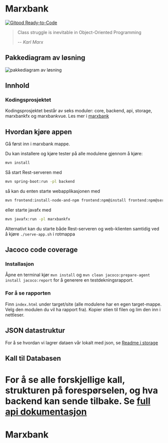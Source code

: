# Marxbank

[![Gitpod Ready-to-Code](https://img.shields.io/badge/Gitpod-Ready--to--Code-blue?logo=gitpod)](https://gitpod.stud.ntnu.no/#https://gitlab.stud.idi.ntnu.no/it1901/groups-2021/gr2127/gr2127)

> Class struggle is inevitable in Object-Oriented Programming
>
> -- <cite>Karl Marx</cite>

## Pakkediagram av løsning

![pakkediagram av løsning](diagrammer/pakkediagram.svg)

## Innhold

### Kodingsprosjektet

Kodingsprosjektet består av seks moduler: core, backend, api, storage, marxbankfx og marxbankvue. Les mer i [marxbank](https://gitlab.stud.idi.ntnu.no/it1901/groups-2021/gr2127/gr2127/-/tree/master/marxbank)

## Hvordan kjøre appen

Gå først inn i marxbank mappe.

Du kan installere og kjøre tester på alle modulene gjennom å kjøre:

```bash
mvn install
```

Så start Rest-serveren med

```bash
mvn spring-boot:run -pl backend
``` 

så kan du enten starte webapplikasjonen med

```bash
mvn frontend:install-node-and-npm frontend:npm@install frontend:npm@serve -pl marxbankvue
```

eller starte javafx med

```bash
mvn javafx:run -pl marxbankfx
```

Alternativt kan du starte både Rest-serveren og web-klienten samtidig ved å kjøre `./serve-app.sh` i rotmappa

## Jacoco code coverage

### Installasjon

Åpne en terminal kjør ` mvn install ` og ` mvn clean jacoco:prepare-agent install jacoco:report ` for å generere en testdekningsrapport.

### For å se rapporten

Finn ` index.html ` under target/site (alle modulene har en egen target-mappe. Velg den modulen du vil ha rapport fra). Kopier stien til filen og lim den inn i nettleser.

## JSON datastruktur

For å se hvordan vi lagrer dataen vår lokalt med json, se [Readme i storage](marxbank/storage/Readme.md#lagring-i-Json)

## Kall til Databasen

For å se alle forskjellige kall, strukturen på forespørselen, og hva backend kan sende tilbake. Se [full api dokumentasjon](marxbank/backend/docs/fullAPI.md)
=======
# Marxbank
